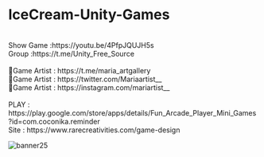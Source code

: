 # IceCream-Unity-Games
<br />
Show Game :https://youtu.be/4PfpJQUJH5s<br />
Group :https://t.me/Unity_Free_Source<br /><br />
🎨Game Artist : https://t.me/maria_artgallery<br />
🎨Game Artist : https://twitter.com/Mariaartist__<br />
🎨Game Artist : https://instagram.com/mariartist__<br /><br />
PLAY : https://play.google.com/store/apps/details/Fun_Arcade_Player_Mini_Games?id=com.coconika.reminder<br />
Site : https://www.rarecreativities.com/game-design <br />

![banner25](https://user-images.githubusercontent.com/83016119/212190192-ae2ea1cc-faec-402c-a2a2-c4d41bd20781.png)
